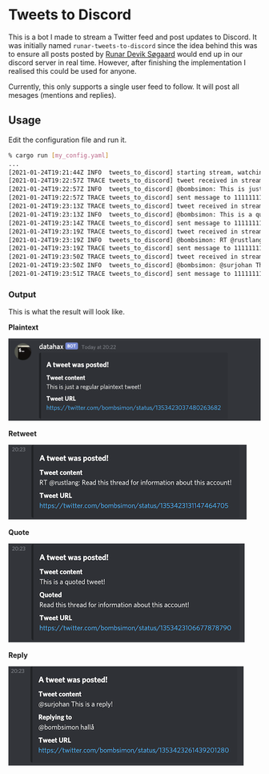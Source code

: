 # Tweets to Discord

This is a bot I made to stream a Twitter feed and post updates to Discord. It
was initially named `runar-tweets-to-discord` since the idea behind this was to
ensure all posts posted by [Runar Devik
Søgaard](https://twitter.com/RunarSogaard) would end up in our discord server in
real time. However, after finishing the implementation I realised this could be
used for anyone.

Currently, this only supports a single user feed to follow. It will post all
mesages (mentions and replies).

## Usage

Edit the configuration file and run it.

```sh
% cargo run [my_config.yaml]
...
[2021-01-24T19:21:44Z INFO  tweets_to_discord] starting stream, watching Simpa Lainään
[2021-01-24T19:22:57Z TRACE tweets_to_discord] tweet received in stream
[2021-01-24T19:22:57Z INFO  tweets_to_discord] @bombsimon: This is just a regular plaintext tweet! (https://twitter.com/bombsimon/status/1353423037480263682)
[2021-01-24T19:22:57Z TRACE tweets_to_discord] sent message to 111111111111111111 successfully
[2021-01-24T19:23:13Z TRACE tweets_to_discord] tweet received in stream
[2021-01-24T19:23:13Z INFO  tweets_to_discord] @bombsimon: This is a quoted tweet! (https://twitter.com/bombsimon/status/1353423106677878790)
[2021-01-24T19:23:14Z TRACE tweets_to_discord] sent message to 111111111111111111 successfully
[2021-01-24T19:23:19Z TRACE tweets_to_discord] tweet received in stream
[2021-01-24T19:23:19Z INFO  tweets_to_discord] @bombsimon: RT @rustlang: Read this thread for information about this account! (https://twitter.com/bombsimon/status/1353423131147464705)
[2021-01-24T19:23:19Z TRACE tweets_to_discord] sent message to 111111111111111111 successfully
[2021-01-24T19:23:50Z TRACE tweets_to_discord] tweet received in stream
[2021-01-24T19:23:50Z INFO  tweets_to_discord] @bombsimon: @surjohan This is a reply! (https://twitter.com/bombsimon/status/1353423261439201280)
[2021-01-24T19:23:51Z TRACE tweets_to_discord] sent message to 111111111111111111 successfully
```

### Output

This is what the result will look like.

**Plaintext**

![plaintext](images/plaintext.png)

**Retweet**

![rt](images/rt.png)

**Quote**

![quote](images/quote.png)

**Reply**

![reply](images/reply.png)
